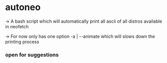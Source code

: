 # autoneo
 -> A bash script which will automatically print all ascii of all distros available in neofetch

 -> For now only has one option -a | --animate which will slows down the printing process

### open for suggestions
